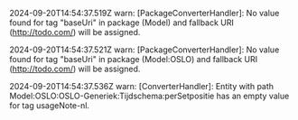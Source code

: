 2024-09-20T14:54:37.519Z warn: [PackageConverterHandler]: No value found for tag "baseUri" in package (Model) and fallback URI (http://todo.com/) will be assigned.

2024-09-20T14:54:37.521Z warn: [PackageConverterHandler]: No value found for tag "baseUri" in package (Model:OSLO) and fallback URI (http://todo.com/) will be assigned.

2024-09-20T14:54:37.536Z warn: [ConverterHandler]: Entity with path Model:OSLO:OSLO-Generiek:Tijdschema:perSetpositie has an empty value for tag usageNote-nl.

